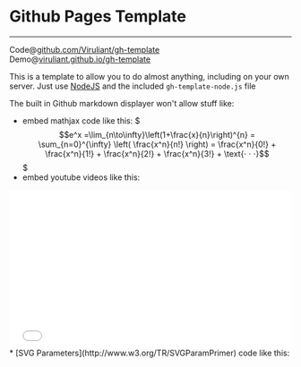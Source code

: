 # Github Pages Template

______________

Code@[github.com/Viruliant/gh-template](http://github.com/Viruliant/gh-template)  
Demo@[viruliant.github.io/gh-template](http://viruliant.github.io/gh-template)

This is a template to allow you to do almost anything, including on your own server. Just use [NodeJS](http://nodejs.org/) and the included `gh-template-node.js` file

The built in Github markdown displayer won't allow stuff like:

* embed mathjax code like this:
$$$e^x =\lim_{n\to\infty}\left(1+\frac{x}{n}\right)^{n} = \sum_{n=0}^{\infty} \left( \frac{x^n}{n!} \right) = \frac{x^n}{0!} + \frac{x^n}{1!} + \frac{x^n}{2!} + \frac{x^n}{3!} + \text{⋅ ⋅ ⋅}$$$
* embed youtube videos like this:
<div style="position: relative; padding-bottom: 56.25%; height: 0;"><iframe src=
"//www.youtube.com/embed/vtLLdtBQBoI?list=PLjgrsP5Vg40lWLyr1whakzuDsmGW0el0y&loop=1&autoplay=1"
frameborder="0" allowfullscreen style="position: absolute; top: 0; left: 0; width: 100%; height: 100%;"></iframe></div>
* [SVG Parameters](http://www.w3.org/TR/SVGParamPrimer) code like this:
<object type="image/svg+xml" data="gh-template/map.svg?x=320&y=290"></object>

